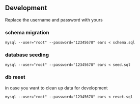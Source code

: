 ## Development

Replace the username and password with yours

### schema migration

```
mysql --user="root" --password="12345678" ears < schema.sql
```

### database seeding

```
mysql --user="root" --password="12345678" ears < seed.sql
```

### db reset

in case you want to clean up data for development

```
mysql --user="root" --password="12345678" ears < reset.sql
```
